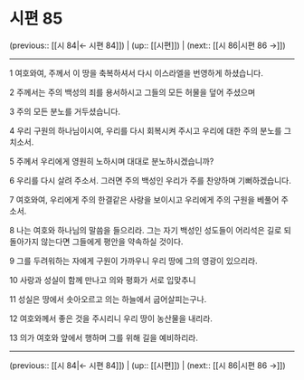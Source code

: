 # 시편 85

(previous:: [[시 84|← 시편 84]]) | (up:: [[시편]]) | (next:: [[시 86|시편 86 →]])

***




1 
여호와여, 주께서 이 땅을 축복하셔서 다시 이스라엘을 번영하게 하셨습니다. 



2 
주께서는 주의 백성의 죄를 용서하시고 그들의 모든 허물을 덮어 주셨으며 



3 
주의 모든 분노를 거두셨습니다. 



4 
우리 구원의 하나님이시여, 우리를 다시 회복시켜 주시고 우리에 대한 주의 분노를 그치소서. 



5 
주께서 우리에게 영원히 노하시며 대대로 분노하시겠습니까? 



6 
우리를 다시 살려 주소서. 그러면 주의 백성인 우리가 주를 찬양하며 기뻐하겠습니다. 



7 
여호와여, 우리에게 주의 한결같은 사랑을 보이시고 우리에게 주의 구원을 베풀어 주소서. 



8 
나는 여호와 하나님의 말씀을 들으리라. 그는 자기 백성인 성도들이 어리석은 길로 되돌아가지 않는다면 그들에게 평안을 약속하실 것이다. 



9 
그를 두려워하는 자에게 구원이 가까우니 우리 땅에 그의 영광이 있으리라. 



10 
사랑과 성실이 함께 만나고 의와 평화가 서로 입맞추니 



11 
성실은 땅에서 솟아오르고 의는 하늘에서 굽어살피는구나. 



12 
여호와께서 좋은 것을 주시리니 우리 땅이 농산물을 내리라. 



13 
의가 여호와 앞에서 행하며 그를 위해 길을 예비하리라.

***

(previous:: [[시 84|← 시편 84]]) | (up:: [[시편]]) | (next:: [[시 86|시편 86 →]])
